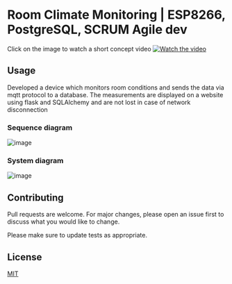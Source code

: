# Room Climate Monitoring | ESP8266, PostgreSQL, SCRUM Agile dev
Click on the image to watch a short concept video
[![Watch the video](https://user-images.githubusercontent.com/57394912/100230608-35a1f000-2f26-11eb-91da-aba85a70043b.png)](https://youtu.be/3CTXGm25tIw)

## Usage
Developed a device which monitors room conditions and sends the data via mqtt protocol
to a database. The measurements are displayed on a website using flask and SQLAlchemy and are
not lost in case of network disconnection

### Sequence diagram
![image](https://user-images.githubusercontent.com/57394912/100229844-23738200-2f25-11eb-8238-e62619bee848.png)

### System diagram
![image](https://user-images.githubusercontent.com/57394912/100229878-32f2cb00-2f25-11eb-8a6c-44c34acd98c7.png)

## Contributing
Pull requests are welcome. For major changes, please open an issue first to discuss what you would like to change.

Please make sure to update tests as appropriate.

## License
[MIT](https://choosealicense.com/licenses/mit/)
